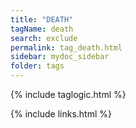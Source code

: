 ```yaml
---
title: "DEATH"
tagName: death
search: exclude
permalink: tag_death.html
sidebar: mydoc_sidebar
folder: tags
---
```

{% include taglogic.html %}

{% include links.html %}